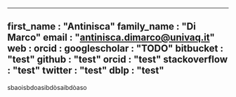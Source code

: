 -----
first_name       : "Antinisca"
family_name      : "Di Marco"
email            : "antinisca.dimarco@univaq.it"
web              : 
orcid            :
googlescholar    : "TODO"
bitbucket        : "test"
github           : "test"
orcid            : "test"
stackoverflow    : "test"
twitter          : "test"
dblp             : "test"
----

sbaoisbdoasibdòsaibdòaso
